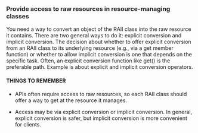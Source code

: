 ### Provide access to raw resources in resource-managing classes
You need a way to convert an object of the RAII class into the raw resource it contains. There are two general ways to do it: explicit conversion and implicit conversion. The decision about whether to offer explicit conversion from an RAII class to its underlying resource (e.g., via a get member function) or whether to allow implicit conversion is one that depends on the specific task. Often, an explicit conversion function like get() is the preferable path.
Example is about explicit and implicit conversion operators. 

#### THINGS TO REMEMBER
* APIs often require access to raw resources, so each RAII class should offer a way to get at the resource it manages.

* Access may be via explicit conversion or implicit conversion. In general, explicit conversion is safer, but implicit conversion is more convenient for clients.